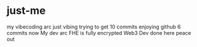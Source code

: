 # just-me
my vibecoding arc
just vibing
trying to get 10 commits
enjoying github
6 commits now
My dev arc
FHE is fully encrypted
Web3 Dev
done here
peace out

